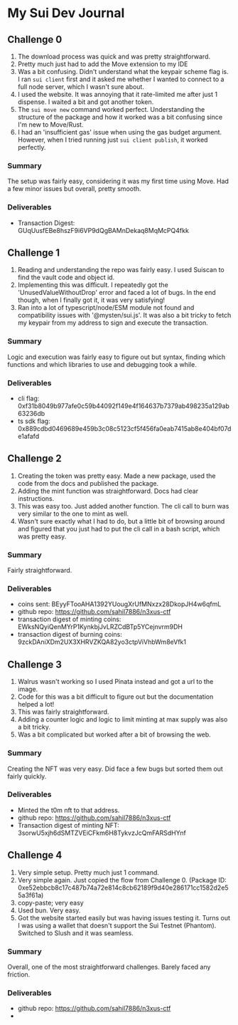 # My Sui Dev Journal

## Challenge 0
1. The download process was quick and was pretty straightforward. 
2. Pretty much just had to add the Move extension to my IDE
3. Was a bit confusing. Didn't understand what the keypair scheme flag is. I ran `sui client` first and it asked me whether I wanted to connect to a full node server, which I wasn't sure about. 
4. I used the website. It was annoying that it rate-limited me after just 1 dispense. I waited a bit and got another token.
5. The `sui move new` command worked perfect. Understanding the structure of the package and how it worked was a bit confusing since I'm new to Move/Rust.
6. I had an 'insufficient gas' issue when using the gas budget argument. However, when I tried running just `sui client publish`, it worked perfectly.

### Summary
The setup was fairly easy, considering it was my first time using Move. Had a few minor issues but overall, pretty smooth.

### Deliverables
- Transaction Digest: GUqUusfEBe8hszF9i6VP9dQgBAMnDekaq8MqMcPQ4fkk

## Challenge 1
1. Reading and understanding the repo was fairly easy. I used Suiscan to find the vault code and object id.
2. Implementing this was difficult. I repeatedly got the 'UnusedValueWithoutDrop' error and faced a lot of bugs. In the end though, when I finally got it, it was very satisfying!
3. Ran into a lot of typescript/node/ESM module not found and compatibility issues with '@mysten/sui.js'. It was also a bit tricky to fetch my keypair from my address to sign and execute the transaction.

### Summary
Logic and execution was fairly easy to figure out but syntax, finding which functions and which libraries to use and debugging took a while. 

### Deliverables
- cli flag: 0xf31b8049b977afe0c59b44092f149e4f164637b7379ab498235a129ab63236db
- ts sdk flag: 0x889cdbd0469689e459b3c08c5123cf5f456fa0eab7415ab8e404bf07de1afafd


## Challenge 2
1. Creating the token was pretty easy. Made a new package, used the code from the docs and published the package. 
2. Adding the mint function was straightforward. Docs had clear instructions.
3. This was easy too. Just added another function. The cli call to burn was very similar to the one to mint as well.
4. Wasn't sure exactly what I had to do, but a little bit of browsing around and figured that you just had to put the cli call in a bash script, which was pretty easy.

### Summary
Fairly straightforward.

### Deliverables
- coins sent: BEyyFTooAHA1392YUougXrUfMNxzx28DkopJH4w6qfmL
- github repo: https://github.com/sahil7886/n3xus-ctf
- transaction digest of minting coins: EWksNQyiQenMYrP1KynkbjJvLRZCdBTp5YCejnvrm9DH
- transaction digest of burning coins: 9zckDAniXDm2UX3XHRVZKQA82yo3ctpViVhbWm8eVfk1

## Challenge 3
1. Walrus wasn't working so I used Pinata instead and got a url to the image.
2. Code for this was a bit difficult to figure out but the documentation helped a lot!
3. This was fairly straightforward. 
4. Adding a counter logic and logic to limit minting at max supply was also a bit tricky.
5. Was a bit complicated but worked after a bit of browsing the web.

### Summary
Creating the NFT was very easy. Did face a few bugs but sorted them out fairly quickly.

### Deliverables
- Minted the t0m nft to that address.
- github repo: https://github.com/sahil7886/n3xus-ctf
- Transaction digest of minting NFT: 3sorwU5xjh6dSMTZVEiCFkm6H8TykvzJcQmFARSdHYnf

## Challenge 4
1. Very simple setup. Pretty much just 1 command.
2. Very simple again. Just copied the flow from Challenge 0. (Package ID: 0xe52ebbcb8c17c487b74a72e814c8cb62189f9d40e286171cc1582d2e55a3f61a)
3. copy-paste; very easy
4. Used bun. Very easy.
5. Got the website started easily but was having issues testing it. Turns out I was using a wallet that doesn't support the Sui Testnet (Phantom). Switched to Slush and it was seamless.

### Summary
Overall, one of the most straightforward challenges. Barely faced any friction.

### Deliverables
- github repo: https://github.com/sahil7886/n3xus-ctf
- 